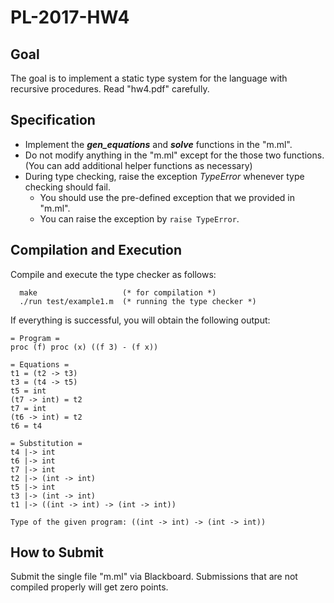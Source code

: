 # PL-2017-HW4

## Goal
The goal is to implement a static type system for the language with recursive procedures.
Read "hw4.pdf" carefully.

## Specification
- Implement the ***gen_equations*** and ***solve*** functions in the "m.ml".
- Do not modify anything in the "m.ml" except for the those two functions. (You can add additional helper functions as necessary)
- During type checking, raise the exception *TypeError* whenever type checking should fail.
  - You should use the pre-defined exception that we provided in "m.ml".
  - You can raise the exception by ```raise TypeError```.

## Compilation and Execution
Compile and execute the type checker as follows:
```
  make                   (* for compilation *)
  ./run test/example1.m  (* running the type checker *)
```

If everything is successful, you will obtain the following output:

```
= Program =
proc (f) proc (x) ((f 3) - (f x))

= Equations =
t1 = (t2 -> t3)
t3 = (t4 -> t5)
t5 = int
(t7 -> int) = t2
t7 = int
(t6 -> int) = t2
t6 = t4

= Substitution =
t4 |-> int
t6 |-> int
t7 |-> int
t2 |-> (int -> int)
t5 |-> int
t3 |-> (int -> int)
t1 |-> ((int -> int) -> (int -> int))

Type of the given program: ((int -> int) -> (int -> int))
```

## How to Submit
Submit the single file "m.ml" via Blackboard. Submissions that are not compiled properly will get zero points.
